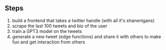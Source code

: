 


## Steps
1. build a frontend that takes a twitter handle (with all it's shanenigans)
2. scrape the last 100 tweets and bio of the user
3. train a GPT3 model on the tweets
4. generate a new tweet (edge functions) and share it with others to make fun and get interaction from others